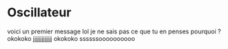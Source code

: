 # Oscillateur
voici un premier message
lol
je ne sais pas ce que tu en penses
pourquoi ?
okokoko
jjjjjjjjjjjjj okokoko
ssssssoooooooooo
